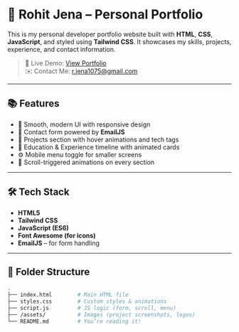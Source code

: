 # 💼 Rohit Jena – Personal Portfolio

This is my personal developer portfolio website built with **HTML**, **CSS**, **JavaScript**, and styled using **Tailwind CSS**. It showcases my skills, projects, experience, and contact information.

> 🚀 Live Demo: [View Portfolio](https://yourusername.github.io/your-repo/)  
> ✉️ Contact Me: r.jena1075@gmail.com

---

## 📚 Features

- 🎨 Smooth, modern UI with responsive design
- 💬 Contact form powered by **EmailJS**
- 🧠 Projects section with hover animations and tech tags
- 📘 Education & Experience timeline with animated cards
- ⚙️ Mobile menu toggle for smaller screens
- 🎯 Scroll-triggered animations on every section

---

## 🛠️ Tech Stack

- **HTML5**
- **Tailwind CSS**
- **JavaScript (ES6)**
- **Font Awesome (for icons)**
- **EmailJS** – for form handling

---

## 📂 Folder Structure

```bash
.
├── index.html        # Main HTML file
├── styles.css        # Custom styles & animations
├── script.js         # JS logic (form, scroll, menu)
├── /assets/          # Images (project screenshots, logos)
└── README.md         # You’re reading it!
